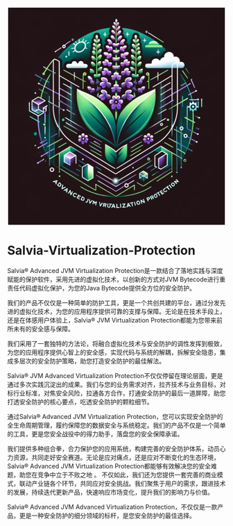 <p align="center"><a href="https://github.com/Floro-Teamo/Salvia-Virtualization-Protection-Public/" target="_blank" rel="noopener noreferrer"><img width="500" src="https://raw.githubusercontent.com/Floro-Teamo/Salvia-Virtualization-Protection-Public/main/logo.webp" alt="Salvia® Advanced JVM Virtualization Protection logo"></a></p>

# Salvia-Virtualization-Protection

Salvia® Advanced JVM Virtualization Protection是一款结合了落地实践与深度赋能的保护软件，采用先进的虚拟化技术，以创新的方式对JVM Bytecode进行重责任代码虚拟化保护，为您的Java Bytecode提供全方位的安全防护。

我们的产品不仅仅是一种简单的防护工具，更是一个共创共建的平台，通过分发先进的虚拟化技术，为您的应用程序提供可靠的支撑与保障。无论是在技术手段上，还是在体感用户体验上，Salvia® JVM Virtualization Protection都能为您带来前所未有的安全感与保障。

我们采用了一套独特的方法论，将融合虚拟化技术与安全防护的调性发挥到极致，为您的应用程序提供心智上的安全感，实现代码与系统的解耦，拆解安全隐患，集成多层次的安全防护策略，助您打造安全防护的最佳解法。

Salvia® JVM Advanced Virtualization Protection不仅仅停留在理论层面，更是通过多次实践沉淀出的成果。我们与您的业务需求对齐，拉齐技术与业务目标，对标行业标准，对焦安全风险，拉通各方合作，打通安全防护的最后一道屏障，助您打透安全防护的核心要点，吃透安全防护的颗粒细节。

通过Salvia® Advanced JVM Virtualization Protection，您可以实现安全防护的全生命周期管理，履约保障您的数据安全与系统稳定。我们的产品不仅是一个简单的工具，更是您安全战役中的得力助手，落盘您的安全保障承诺。

我们提供多种组合拳，合力保护您的应用系统，构建完善的安全防护体系，动员心力资源，共同走好安全赛道。无论是应对痛点，还是应对不断变化的生态环境，Salvia® Advanced JVM Virtualization Protection都能够有效解决您的安全难题，助您在竞争中立于不败之地
。
不仅如此，我们还为您提供一套完善的商业模式，联动产业链各个环节，共同应对安全挑战。我们聚焦于用户的需求，跟进技术的发展，持续迭代更新产品，快速响应市场变化，提升我们的影响力与价值。

Salvia® Advanced JVM Advanced Virtualization Protection，不仅仅是一款产品，更是一种安全防护的细分领域的标杆，是您安全防护的最佳选择。

